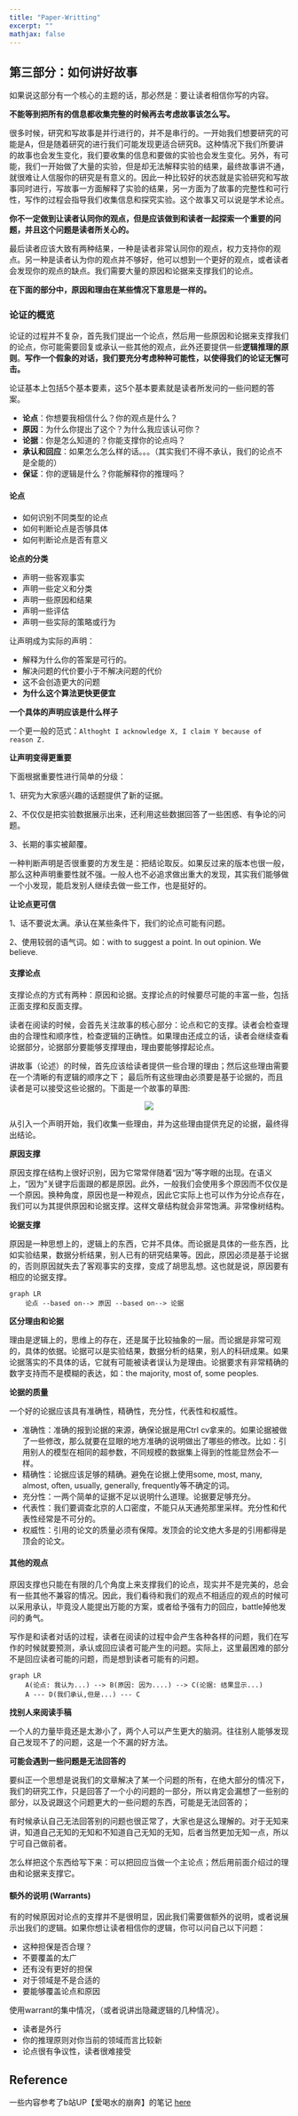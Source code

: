 ```yaml
---
title: "Paper-Writting"
excerpt: ""
mathjax: false
---
```


## 第三部分：如何讲好故事

如果说这部分有一个核心的主题的话，那必然是：要让读者相信你写的内容。

**不能等到把所有的信息都收集完整的时候再去考虑故事该怎么写。**

很多时候，研究和写故事是并行进行的，并不是串行的。一开始我们想要研究的可能是A，但是随着研究的进行我们可能发现更适合研究B。这种情况下我们所要讲的故事也会发生变化，我们要收集的信息和要做的实验也会发生变化。另外，有可能，我们一开始做了大量的实验，但是却无法解释实验的结果，最终故事讲不通，就很难让人信服你的研究是有意义的。因此一种比较好的状态就是实验研究和写故事同时进行，写故事一方面解释了实验的结果，另一方面为了故事的完整性和可行性，写作的过程会指导我们收集信息和探究实验。这个故事又可以说是学术论点。

**你不一定做到让读者认同你的观点，但是应该做到和读者一起探索一个重要的问题，并且这个问题是读者所关心的。**

最后读者应该大致有两种结果，一种是读者非常认同你的观点，权力支持你的观点。另一种是读者认为你的观点并不够好，他可以想到一个更好的观点，或者读者会发现你的观点的缺点。我们需要大量的原因和论据来支撑我们的论点。

**在下面的部分中，原因和理由在某些情况下意思是一样的。**

### 论证的概览

论证的过程并不复杂，首先我们提出一个论点，然后用一些原因和论据来支撑我们的论点，你可能需要回复或承认一些其他的观点，此外还要提供一些**逻辑推理的原则**。**写作一个假象的对话，我们要充分考虑种种可能性，以使得我们的论证无懈可击。**

论证基本上包括5个基本要素，这5个基本要素就是读者所发问的一些问题的答案。

- **论点**：你想要我相信什么？你的观点是什么？
- **原因**：为什么你提出了这个？为什么我应该认可你？
- **论据**：你是怎么知道的？你能支撑你的论点吗？
- **承认和回应**：如果怎么怎么样的话。。。（其实我们不得不承认，我们的论点不是全能的）
- **保证**：你的逻辑是什么？你能解释你的推理吗？

#### 论点

- 如何识别不同类型的论点
- 如何判断论点是否够具体
- 如何判断论点是否有意义

**论点的分类**

- 声明一些客观事实
- 声明一些定义和分类
- 声明一些原因和结果
- 声明一些评估
- 声明一些实际的策略或行为

让声明成为实际的声明：

- 解释为什么你的答案是可行的。
- 解决问题的代价要小于不解决问题的代价
- 这不会创造更大的问题
- **为什么这个算法更快更便宜**

**一个具体的声明应该是什么样子**

一个更一般的范式：`Althoght I acknowledge X, I claim Y because of reason Z.`

**让声明变得更重要**

下面根据重要性进行简单的分级：

1、研究为大家感兴趣的话题提供了新的证据。

2、不仅仅是把实验数据展示出来，还利用这些数据回答了一些困惑、有争论的问题。

3、长期的事实被颠覆。

一种判断声明是否很重要的方发生是：把结论取反。如果反过来的版本也很一般，那么这种声明重要性就不强。一般人也不必追求做出重大的发现，其实我们能够做一个小发现，能启发别人继续去做一些工作，也是挺好的。

**让论点更可信**

1、话不要说太满。承认在某些条件下，我们的论点可能有问题。

2、使用较弱的语气词。如：with to suggest a point. In out opinion. We believe.

#### 支撑论点

支撑论点的方式有两种：原因和论据。支撑论点的时候要尽可能的丰富一些，包括正面支撑和反面支撑。

读者在阅读的时候，会首先关注故事的核心部分：论点和它的支撑。读者会检查理由的合理性和顺序性，检查逻辑的正确性。如果理由还成立的话，读者会继续查看论据部分，论据部分要能够支撑理由，理由要能够撑起论点。

讲故事（论述）的时候，首先应该给读者提供一些合理的理由；然后这些理由需要在一个清晰的有逻辑的顺序之下；
最后所有这些理由必须要是基于论据的，而且读者是可以接受这些论据的。下面是一个故事的草图:

<center><img src="https://cdn.jsdelivr.net/gh/AllenWrong/BlogCDN/img/https://cdn.jsdelivr.net/gh/AllenWrong/BlogCDN/img/image-20220801161329641.png"/></center>

从引入一个声明开始，我们收集一些理由，并为这些理由提供充足的论据，最终得出结论。

**原因支撑**

原因支撑在结构上很好识别，因为它常常伴随着“因为”等字眼的出现。在语义上，“因为”关键字后面跟的都是原因。此外，一般我们会使用多个原因而不仅仅是一个原因。换种角度，原因也是一种观点，因此它实际上也可以作为分论点存在，我们可以为其提供原因和论据支撑。这样文章结构就会非常饱满。非常像树结构。

**论据支撑**

原因是一种思想上的，逻辑上的东西，它并不具体。而论据是具体的一些东西，比如实验结果，数据分析结果，别人已有的研究结果等。因此，原因必须是基于论据的，否则原因就失去了客观事实的支撑，变成了胡思乱想。这也就是说，原因要有相应的论据支撑。

```mermaid
graph LR
    论点 --based on--> 原因 --based on--> 论据
```

**区分理由和论据**

理由是逻辑上的，思维上的存在，还是属于比较抽象的一层。而论据是非常可观的，具体的依据。论据可以是实验结果，数据分析的结果，别人的科研成果。如果论据落实的不具体的话，它就有可能被读者误认为是理由。论据要求有非常精确的数字支持而不是模糊的表达，如：the majority, most of, some peoples.

**论据的质量**

一个好的论据应该具有准确性，精确性，充分性，代表性和权威性。

- 准确性：准确的报到论据的来源，确保论据是用Ctrl cv拿来的。如果论据被做了一些修改，那么就要在显眼的地方准确的说明做出了哪些的修改。比如：引用别人的模型在相同的超参数，不同规模的数据集上得到的性能显然会不一样。
- 精确性：论据应该足够的精确。避免在论据上使用some, most, many, almost, often, usually, generally, frequently等不确定的词。
- 充分性：一两个简单的证据不足以说明什么道理。论据要足够充分。
- 代表性：我们要调查北京的人口密度，不能只从天通苑那里采样。充分性和代表性经常是不可分的。
- 权威性：引用的论文的质量必须有保障。发顶会的论文绝大多是的引用都得是顶会的论文。

#### 其他的观点

原因支撑也只能在有限的几个角度上来支撑我们的论点，现实并不是完美的，总会有一些其他不兼容的情况。因此，我们看待和我们的观点不相适应的观点的时候可以采用承认，毕竟没人能提出万能的方案，或者给予强有力的回应，battle掉他发问的勇气。

写作是和读者对话的过程，读者在阅读的过程中会产生各种各样的问题，我们在写作的时候就要预测，承认或回应读者可能产生的问题。实际上，这里最困难的部分不是回应读者可能的问题，而是想到读者可能有的问题。

```mermaid
graph LR
    A(论点: 我认为...) --> B(原因: 因为....) --> C(论据: 结果显示...)
    A --- D(我们承认,但是...) --- C
```

**找别人来阅读手稿**

一个人的力量毕竟还是太渺小了，两个人可以产生更大的脑洞。往往别人能够发现自己发现不了的问题，这是一个不漏的好方法。

**可能会遇到一些问题是无法回答的**

要纠正一个思想是说我们的文章解决了某一个问题的所有，在绝大部分的情况下，我们的研究工作，只是回答了一个小的问题的一部分，所以肯定会漏想了一些别的部分，以及说跟这个问题更大的一些问题的东西，可能是无法回答的；

有时候承认自己无法回答别的问题也很正常了，大家也是这么理解的。对于无知来讲，知道自己无知的无知和不知道自己无知的无知，后者当然更加无知一点，所以宁可自己做前者。 

怎么样把这个东西给写下来：可以把回应当做一个主论点；然后用前面介绍过的理由和论据来支撑它。

#### 额外的说明 (Warrants)

有的时候原因对论点的支撑并不是很明显，因此我们需要做额外的说明，或者说展示出我们的逻辑。如果你想让读者相信你的逻辑，你可以问自己以下问题：

- 这种担保是否合理？
- 不要覆盖的太广
- 还有没有更好的担保
- 对于领域是不是合适的
- 要能够覆盖论点和原因

使用warrant的集中情况，（或者说讲出隐藏逻辑的几种情况）。

- 读者是外行
- 你的推理原则对你当前的领域而言比较新
- 论点很有争议性，读者很难接受

## Reference

一些内容参考了b站UP【爱喝水的崩奔】的笔记 <a href="https://www.bilibili.com/read/cv17695445?from=note">here</a>

